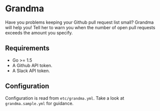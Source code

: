 # Grandma

Have you problems keeping your Github pull request list small? Grandma will help you! Tell her to warn you when the number of 
open pull requests exceeds the amount you specify.

## Requirements

* Go >= 1.5
* A Github API token.
* A Slack API token.

## Configuration

Configuration is read from `etc/grandma.yml`. Take a look at `grandma.sample.yml` for guidance.
